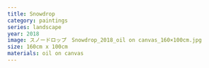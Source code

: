 ```yaml
---
title: Snowdrop
category: paintings
series: landscape
year: 2018
image: スノードロップ　Snowdrop_2018_oil on canvas_160×100cm.jpg
size: 160cm x 100cm
materials: oil on canvas
---
```


